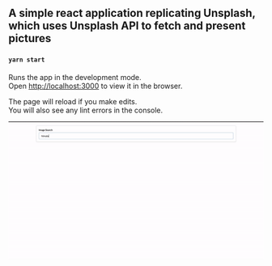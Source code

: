 ## A simple react application replicating Unsplash, which uses Unsplash API to fetch and present pictures

#### `yarn start`

Runs the app in the development mode.<br />
Open [http://localhost:3000](http://localhost:3000) to view it in the browser.

The page will reload if you make edits.<br />
You will also see any lint errors in the console.

![](react-splash.gif)